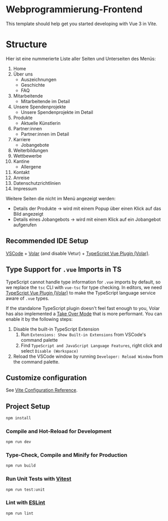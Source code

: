 # Webprogrammierung-Frontend

This template should help get you started developing with Vue 3 in Vite.

# Structure

Hier ist eine nummerierte Liste aller Seiten und Unterseiten des Menüs:

1. Home
2. Über uns
   - Auszeichnungen
   - Geschichte
   - FAQ
3. Mitarbeitende
   - Mitarbeitende im Detail
4. Unsere Spendenprojekte
   - Unsere Spendenprojekte im Detail
5. Produkte
   - Aktuelle Künstlerin
6. Partner:innen
   - Partner:innen im Detail
7. Karriere
   - Jobangebote
8. Weiterbildungen
9. Wettbewerbe
10. Kantine
    - Allergene
11. Kontakt
12. Anreise
13. Datenschutzrichtlinien
14. Impressum

Weitere Seiten die nicht im Menü angezeigt werden:
 - Details der Produkte -> wird mit einem Popup über einen Klick auf das Bild angezeigt
 - Details eines Jobangebots -> wird mit einem Klick auf ein Jobangebot aufgerufen

## Recommended IDE Setup

[VSCode](https://code.visualstudio.com/) + [Volar](https://marketplace.visualstudio.com/items?itemName=Vue.volar) (and disable Vetur) + [TypeScript Vue Plugin (Volar)](https://marketplace.visualstudio.com/items?itemName=Vue.vscode-typescript-vue-plugin).

## Type Support for `.vue` Imports in TS

TypeScript cannot handle type information for `.vue` imports by default, so we replace the `tsc` CLI with `vue-tsc` for type checking. In editors, we need [TypeScript Vue Plugin (Volar)](https://marketplace.visualstudio.com/items?itemName=Vue.vscode-typescript-vue-plugin) to make the TypeScript language service aware of `.vue` types.

If the standalone TypeScript plugin doesn't feel fast enough to you, Volar has also implemented a [Take Over Mode](https://github.com/johnsoncodehk/volar/discussions/471#discussioncomment-1361669) that is more performant. You can enable it by the following steps:

1. Disable the built-in TypeScript Extension
    1) Run `Extensions: Show Built-in Extensions` from VSCode's command palette
    2) Find `TypeScript and JavaScript Language Features`, right click and select `Disable (Workspace)`
2. Reload the VSCode window by running `Developer: Reload Window` from the command palette.

## Customize configuration

See [Vite Configuration Reference](https://vitejs.dev/config/).

## Project Setup

```sh
npm install
```

### Compile and Hot-Reload for Development

```sh
npm run dev
```

### Type-Check, Compile and Minify for Production

```sh
npm run build
```

### Run Unit Tests with [Vitest](https://vitest.dev/)

```sh
npm run test:unit
```

### Lint with [ESLint](https://eslint.org/)

```sh
npm run lint
```
